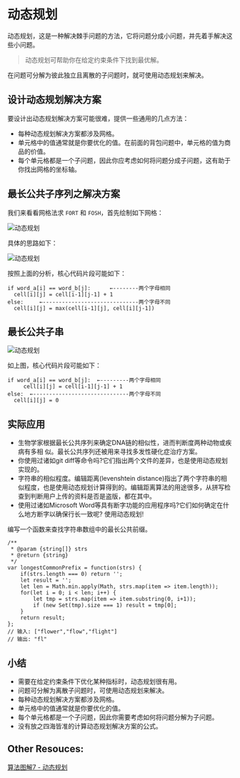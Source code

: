 # 动态规划


动态规划，这是一种解决棘手问题的方法，它将问题分成小问题，并先着手解决这些小问题。

> 动态规划可帮助你在给定约束条件下找到最优解。

在问题可分解为彼此独立且离散的子问题时，就可使用动态规划来解决。


## 设计动态规划解决方案

要设计出动态规划解决方案可能很难，提供一些通用的几点方法：

- 每种动态规划解决方案都涉及网格。
- 单元格中的值通常就是你要优化的值。在前面的背包问题中，单元格的值为商品的价值。
- 每个单元格都是一个子问题，因此你应考虑如何将问题分成子问题，这有助于你找出网格的坐标轴。

## 最长公共子序列之解决方案

我们来看看网格法求 `FORT` 和 `FOSH`，首先绘制如下网格：

![动态规划](http://img.pfan123.com/plan1.png)

具体的思路如下：

![动态规划](http://img.pfan123.com/plan2.png)

按照上面的分析，核心代码片段可能如下：

```
if word_a[i] == word_b[j]:      ←--------两个字母相同
  cell[i][j] = cell[i-1][j-1] + 1
else:     ←------------------------------两个字母不同
  cell[i][j] = max(cell[i-1][j], cell[i][j-1])
```

## 最长公共子串

![动态规划](http://img.pfan123.com/plan3.png)

如上图，核心代码片段可能如下：

```
if word_a[i] == word_b[j]:  ←---------两个字母相同
     cell[i][j] = cell[i-1][j-1] + 1
else:  ←------------------------------两个字母不同
  cell[i][j] = 0
```

## 实际应用

- 生物学家根据最长公共序列来确定DNA链的相似性，进而判断度两种动物或疾病有多相 似。最长公共序列还被用来寻找多发性硬化症治疗方案。
- 你使用过诸如git diff等命令吗?它们指出两个文件的差异，也是使用动态规划实现的。
- 字符串的相似程度。编辑距离(levenshtein distance)指出了两个字符串的相 似程度，也是使用动态规划计算得到的。编辑距离算法的用途很多，从拼写检查到判断用户上传的资料是否是盗版，都在其中。
- 使用过诸如Microsoft Word等具有断字功能的应用程序吗?它们如何确定在什么地方断字以确保行长一致呢? 使用动态规划!

编写一个函数来查找字符串数组中的最长公共前缀。

```
/**
 * @param {string[]} strs
 * @return {string}
 */
var longestCommonPrefix = function(strs) {
    if(strs.length === 0) return '';
    let result = '';
    let len = Math.min.apply(Math, strs.map(item => item.length));
    for(let i = 0; i < len; i++) {
        let tmp = strs.map(item => item.substring(0, i+1));
        if (new Set(tmp).size === 1) result = tmp[0];
    }
    return result;
};
// 输入: ["flower","flow","flight"]
// 输出: "fl"
```

## 小结

- 需要在给定约束条件下优化某种指标时，动态规划很有用。 
- 问题可分解为离散子问题时，可使用动态规划来解决。
- 每种动态规划解决方案都涉及网格。
- 单元格中的值通常就是你要优化的值。
- 每个单元格都是一个子问题，因此你需要考虑如何将问题分解为子问题。
- 没有放之四海皆准的计算动态规划解决方案的公式。


## Other Resouces:

[算法图解7 - 动态规划](http://jartto.wang/2018/11/29/algorithm7/)
